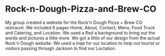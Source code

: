 # Rock-n-Dough-Pizza-and-Brew-CO
My group created a website for the Rock'n Dough Pizza + Brew CO restraunt. We included 6 pages Home, About, Contact, Menu, Food Truck and Catering, and Location.
We used a Red a background to bring out the words and pictures a little more. We got a little of our design from the actual Rock'n Dough website. We used a map for our location to help out tourist or visitors passing through Jackson to find our Loctation.
